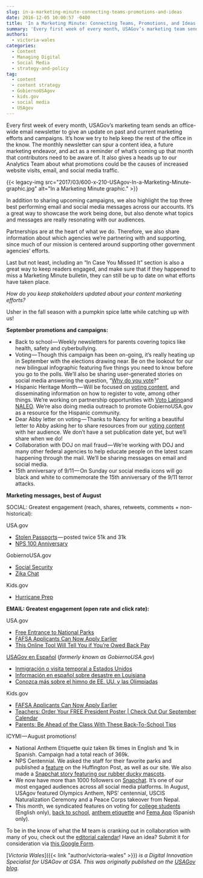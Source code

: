 ```yaml
---
slug: in-a-marketing-minute-connecting-teams-promotions-and-ideas
date: 2016-12-05 10:00:57 -0400
title: 'In a Marketing Minute: Connecting Teams, Promotions, and Ideas'
summary: 'Every first week of every month, USAGov’s marketing team sends an office-wide email newsletter to give an update on past and current marketing efforts and campaigns. It’s how we try to help keep the rest of the office in the know. The monthly newsletter can spur a content idea, a future marketing endeavor, and act'
authors:
  - victoria-wales
categories:
  - Content
  - Managing Digital
  - Social Media
  - strategy-and-policy
tag:
  - content
  - content strategy
  - GobiernoUSAgov
  - kids.gov
  - social media
  - USAgov
---
```


Every first week of every month, USAGov’s marketing team sends an office-wide email newsletter to give an update on past and current marketing efforts and campaigns. It’s how we try to help keep the rest of the office in the know. The monthly newsletter can spur a content idea, a future marketing endeavor, and act as a reminder of what’s coming up that month that contributors need to be aware of. It also gives a heads up to our Analytics Team about what promotions could be the causes of increased website visits, email, and social media traffic.

{{< legacy-img src="2017/03/600-x-210-USAgov-In-a-Marketing-Minute-graphic.jpg" alt="In a Marketing Minute graphic." >}}

In addition to sharing upcoming campaigns, we also highlight the top three best performing email and social media messages across our accounts. It’s a great way to showcase the work being done, but also denote what topics and messages are really resonating with our audiences.

Partnerships are at the heart of what we do. Therefore, we also share information about which agencies we’re partnering with and supporting, since much of our mission is centered around supporting other government agencies’ efforts.

Last but not least, including an “In Case You Missed It” section is also a great way to keep readers engaged, and make sure that if they happened to miss a Marketing Minute bulletin, they can still be up to date on what efforts have taken place.

_How do you keep stakeholders updated about your content marketing efforts?_

Usher in the fall season with a pumpkin spice latte while catching up with us!

**September promotions and campaigns:**

  * Back to school — Weekly newsletters for parents covering topics like health, safety and cyberbullying.
  * Voting — Though this campaign has been on-going, it’s really heating up in September with the elections drawing near. Be on the lookout for our new bilingual infographic featuring five things you need to know before you go to the polls. We’ll also be sharing user-generated stories on social media answering the question, “[Why do you vote](https://www.facebook.com/USAgov/posts/10154132254533580)?”
  * Hispanic Heritage Month — Will be focused on [voting content](http://gobiernousa.gov/elecciones-electorales?__hstc=11397227.c3d157650b1c720d7bac20289ccaa2b9.1456843024939.1480908970600.1480944946442.74&__hssc=11397227.1.1480944946442&__hsfp=1383855103), and disseminating information on how to register to vote, among other things. We’re working on partnership opportunities with [Voto Latino](http://votolatino.org/)and [NALEO](http://www.naleo.org/). We’re also doing media outreach to promote GobiernoUSA.gov as a resource for the Hispanic community.
  * Dear Abby letter on voting — Thanks to Nancy for writing a beautiful letter to Abby asking her to share resources from our [voting content](http://usa.gov/voting) with her audience. We don’t have a set publication date yet, but we’ll share when we do!
  * Collaboration with DOJ on mail fraud — We’re working with DOJ and many other federal agencies to help educate people on the latest scam happening through the mail. We’ll be sharing messages on email and social media.
  * 15th anniversary of 9/11 — On Sunday our social media icons will go black and white to commemorate the 15th anniversary of the 9/11 terror attacks.

**Marketing messages, best of August**

SOCIAL: Greatest engagement (reach, shares, retweets, comments + non-historical):

USA.gov

  * [Stolen Passports](https://www.facebook.com/USAgov/posts/10154065697663580) — posted twice 51k and 31k
  * [NPS 100 Anniversary](https://twitter.com/USAgov/status/768476716872458241/photo/1)

GobiernoUSA.gov

  * [Social Security](https://www.facebook.com/GobiernoUSA/photos/a.10150372796661440.350608.79306391439/10153688937031440/)
  * [Zika Chat](https://twitter.com/GobiernoUSA/status/770320235916394496/photo/1)

Kids.gov

  * [Hurricane Prep](https://twitter.com/Kidsgov/status/771054290316189696/photo/1)

**EMAIL: Greatest engagement (open rate and click rate):**

USA.gov

  * [Free Entrance to National Parks](http://connect.usa.gov/free-entrance-to-national-parks-this-weekend)
  * [FAFSA Applicants Can Now Apply Earlier](http://connect.usa.gov/correction-fafsa-applicants-can-now-apply-earlier-starting-october-1-2016-1correction-fafsa-applicants-can-now-apply-earlier-starting-october-1-2016)
  * [This Online Tool Will Tell You if You’re Owed Back Pay](http://connect.usa.gov/this-online-tool-will-tell-you-if-youre-owed-back-pay)

[USAGov en Espa&#241;ol](https://www.usa.gov/espanol/) (_formerly known as GobiernoUSA.gov_)

  * [Inmigración o visita temporal a Estados Unidos](http://connect.usa.gov/inmigraci%C3%B3n-o-visita-temporal-a-estados-unidos)
  * [Información en español sobre desastre en Louisiana](http://connect.usa.gov/informaci%C3%B3n-en-espa%C3%B1ol-sobre-desastre-en-louisiana)
  * [Conozca más sobre el himno de EE. UU. y las Olimpiadas](http://connect.usa.gov/conozca-m%C3%A1s-sobre-el-himno-de-eeuu-y-las-olimpiadas)

Kids.gov

  * [FAFSA Applicants Can Now Apply Earlier](http://connect.usa.gov/correction-fafsa-applicants-can-now-apply-earlier-starting-october-1-2016)
  * [Teachers: Order Your FREE President Poster | Check Out Our September Calendar](http://connect.usa.gov/teachers-limited-quantity-order-your-free-president-poster-check-out-our-september-calendar)
  * [Parents: Be Ahead of the Class With These Back-To-School Tips](http://connect.usa.gov/parents-be-at-the-head-of-the-class-with-these-back-to-school-tips)

ICYMI — August promotions!

  * National Anthem Etiquette quiz taken 8k times in English and 1k in Spanish. Campaign had a total reach of 369k.
  * NPS Centennial. We asked the staff for their favorite parks and published a [feature](http://www.huffingtonpost.com/usagov/usagovs-11-national-parks_b_11664058.html) on the Huffington Post, as well as our site. We also made a [Snapchat story featuring our rubber ducky mascots](https://www.youtube.com/watch?v=RGRANpBiUe8).
  * We now have more than 1000 followers on [Snapchat](https://www.snapchat.com/add/usagov). It’s one of our most engaged audiences across all social media platforms. In August, USAgov featured Olympics Anthem, NPS’ centennial, USCIS Naturalization Ceremony and a Peace Corps takeover from Nepal.
  * This month, we syndicated features on voting for [college students](https://www.usa.gov/features/usagovs-college-voting-guide) (English only), [back to school](https://www.usa.gov/features/get-ready-for-school-8-tips-for-parents-from-kids-gov), [anthem etiquette](https://www.usa.gov/features/usagovs-tips-for-national-anthem-etiquette) and [Fema App](https://gobierno.usa.gov/novedades/el-app-de-fema-en-espanol-una-respuesta-agil-ante-desastres-naturales) (Spanish only).

To be in the know of what the M team is cranking out in collaboration with many of you, check out the [editorial calendar](https://docs.google.com/spreadsheets/u/1/d/1lSrSUibMhRnMq1d6PonG476DskNzoY7qTMrhK73dWas/edit?usp=drive_web)! Have an idea? Submit it for consideration via [this Google Form](https://docs.google.com/a/gsa.gov/forms/d/1Mmf2fEUDHillNtdDJjwOrniZEm1uyXnX_uLyU7X2zRQ/viewform). 

[_Victoria Wales_]({{< link "author/victoria-wales" >}}) _is a Digital Innovation Specialist for USAGov at GSA._
_This was originally published on the [USAGov blog](https://blog.usa.gov/)._
